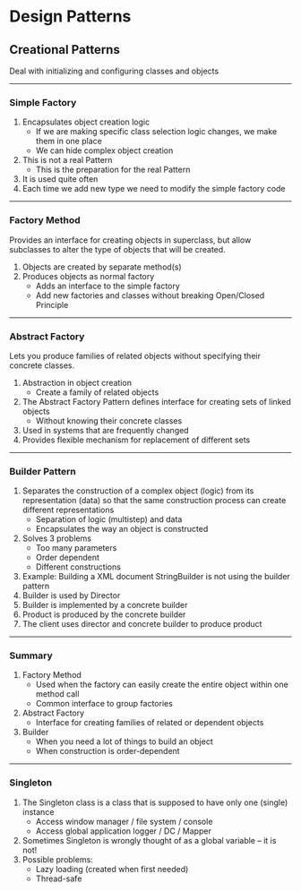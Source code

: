 # Design Patterns
## Creational Patterns
Deal with initializing and configuring classes and objects

---
### Simple Factory
1. Encapsulates object creation logic
    + If we are making specific class selection logic changes, we make them in one place
    + We can hide complex object creation
2. This is not a real Pattern
    + This is the preparation for the real Pattern
3. It is used quite often
4. Each time we add new type we need to modify the simple factory code

---

### Factory Method
Provides an interface for creating objects in superclass, but allow subclasses to alter the type of objects that will be created.
1. Objects are created by separate method(s)
2. Produces objects as normal factory
    + Adds an interface to the simple factory
    + Add new factories and classes without breaking Open/Closed Principle

---

### Abstract Factory
Lets you produce families of related objects without specifying their concrete classes.
1. Abstraction in object creation
    + Create a family of related objects
2. The Abstract Factory Pattern defines interface for creating sets of linked objects
    + Without knowing their concrete classes
3. Used in systems that are frequently changed
4. Provides flexible mechanism for replacement of different sets

---

### Builder Pattern
1. Separates the construction of a complex object (logic) from its representation (data) so that the same construction process can create different representations
    + Separation of logic (multistep) and data
    + Encapsulates the way an object is constructed
2. Solves 3 problems
    + Too many parameters
    + Order dependent
    + Different constructions
3. Example: Building a XML document
StringBuilder is not using the builder pattern
4. Builder is used by Director
5. Builder is implemented by
a concrete builder
6. Product is produced by the concrete builder
7. The client uses director and concrete builder to produce product

---

### Summary
1. Factory Method
    + Used when the factory can easily create the entire object within one method call
    + Common interface to group factories
2. Abstract Factory
    + Interface for creating families of related or dependent objects
3. Builder
    + When you need a lot of things to build an object
    + When construction is order-dependent

---

### Singleton
1. The Singleton class is a class that is supposed to have only one (single) instance
    + Access window manager / file system / console
    + Access global application logger / DC / Mapper
2. Sometimes Singleton is wrongly thought of as a global variable – it is not!
3. Possible problems:
    + Lazy loading (created when first needed)
    + Thread-safe


